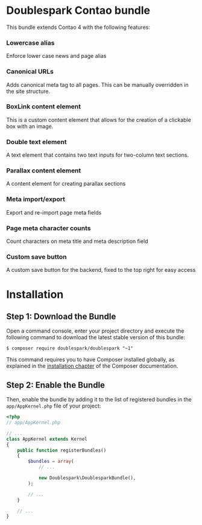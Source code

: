 Doublespark Contao bundle
===========================
This bundle extends Contao 4 with the following features:

### Lowercase alias
Enforce lower case news and page alias

### Canonical URLs
Adds canonical meta tag to all pages. This can be manually overridden in the site structure.

### BoxLink content element
This is a custom content element that allows for the creation of a clickable box with an image.

### Double text element
A text element that contains two text inputs for two-column text sections.

### Parallax content element
A content element for creating parallax sections

### Meta import/export
Export and re-import page meta fields

### Page meta character counts
Count characters on meta title and meta description field

### Custom save button
A custom save button for the backend, fixed to the top right for easy access

Installation
============

Step 1: Download the Bundle
---------------------------

Open a command console, enter your project directory and execute the
following command to download the latest stable version of this bundle:

```console
$ composer require doublespark/doublespark "~1"
```

This command requires you to have Composer installed globally, as explained
in the [installation chapter](https://getcomposer.org/doc/00-intro.md)
of the Composer documentation.

Step 2: Enable the Bundle
-------------------------

Then, enable the bundle by adding it to the list of registered bundles
in the `app/AppKernel.php` file of your project:

```php
<?php
// app/AppKernel.php

// ...
class AppKernel extends Kernel
{
    public function registerBundles()
    {
        $bundles = array(
            // ...

            new Doublespark\DoublesparkBundle(),
        );

        // ...
    }

    // ...
}
```
